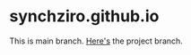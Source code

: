# synchziro.github.io

This is main branch.
[Here's](https://github.com/synchziro/synchziro.github.io/tree/prj) the project branch.